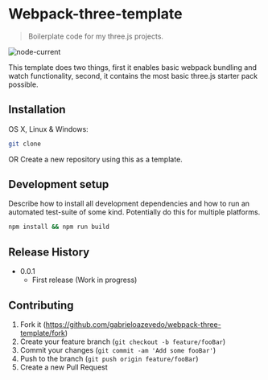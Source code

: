 # Webpack-three-template
> Boilerplate code for my three.js projects.

![node-current](https://img.shields.io/node/v/webpack?style=flat-square)

This template does two things, first it enables basic webpack bundling and watch functionality, second, it contains the most basic three.js starter pack possible.

## Installation

OS X, Linux & Windows:

```sh
git clone
```
OR
Create a new repository using this as a template.

## Development setup

Describe how to install all development dependencies and how to run an automated test-suite of some kind. Potentially do this for multiple platforms.

```sh
npm install && npm run build
```

## Release History

* 0.0.1
    * First release (Work in progress)

## Contributing

1. Fork it (<https://github.com/gabrieloazevedo/webpack-three-template/fork>)
2. Create your feature branch (`git checkout -b feature/fooBar`)
3. Commit your changes (`git commit -am 'Add some fooBar'`)
4. Push to the branch (`git push origin feature/fooBar`)
5. Create a new Pull Request
